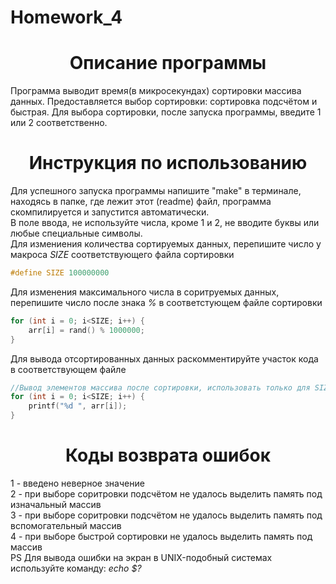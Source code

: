 # Homework_4
<h1 align="center">Описание программы</h1>
Программа выводит время(в микросекундах) сортировки массива данных. Предоставляется выбор сортировки: сортировка подсчётом и быстрая. Для выбора сортировки, после запуска программы, введите 1 или 2 соответственно.
<h1 align="center">Инструкция по использованию</h1>
Для успешного запуска программы напишите "make" в терминале, находясь в папке, где лежит этот (readme) файл, программа скомпилируется и запустится автоматически.<br>
В поле ввода, не используйте числа, кроме 1 и 2, не вводите буквы или любые специальные символы.<br>
Для измениения количества сортируемых данных, перепишите число у макроса <i>SIZE</i> соответствующего файла сортировки

```c
#define SIZE 100000000
```

Для изменения максимального числа в соритруемых данных, перепишите число после знака <i>%</i> в cоответстующем файле сортировки

```c
for (int i = 0; i<SIZE; i++) {
    arr[i] = rand() % 1000000;
}
```

Для вывода отсортированных данных раскомментируйте участок кода в соответствующем файле

```c
//Вывод элементов массива после сортировки, использовать только для SIZE < 50
for (int i = 0; i<SIZE; i++) {
    printf("%d ", arr[i]);
}
```

<h1 align="center">Коды возврата ошибок</h1>
1 - введено неверное значение<br>
2 - при выборе соритровки подсчётом не удалось выделить память под изначальный массив<br>
3 - при выборе соритровки подсчётом не удалось выделить память под вспомогательный массив<br>
4 - при выборе быстрой сортировки не удалось выделить память под массив<br>
PS Для вывода ошибки на экран в UNIX-подобный системах используйте команду: <i>echo $?</i>
